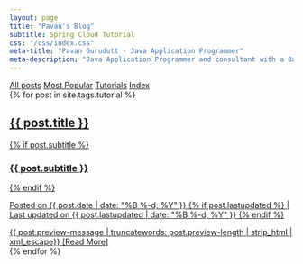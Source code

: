 ```yaml
---
layout: page
title: "Pavan's Blog"
subtitle: Spring Cloud Tutorial
css: "/css/index.css"
meta-title: "Pavan Gurudutt - Java Application Programmer"
meta-description: "Java Application Programmer and consultant with a Bachelor's degree in Electronics and Communications"
---
```

<!--
bigimg:
- "/img/big-imgs/big2.jpeg" : "Somewhere beautiful (2018)"  
-->

<div class="list-filters">
   <a href="/" class="list-filter filter-selected">All posts</a> <a
      href="/popular" class="list-filter">Most Popular</a> <a
      href="/tutorials" class="list-filter">Tutorials</a> <a href="/tags"
      class="list-filter">Index</a>
</div>
<div class="posts-list">
   {% for post in site.tags.tutorial %}
   <article>
      <a class="post-preview" href="{{ post.url | prepend: site.baseurl }}">
         <h2 class="post-title">{{ post.title }}</h2>
         {% if post.subtitle %}
         <h3 class="post-subtitle">{{ post.subtitle }}</h3>
         {% endif %}
         <p class="post-meta">Posted on {{ post.date | date: "%B %-d, %Y" }}
            {% if post.lastupdated %}
            | Last updated on {{ post.lastupdated | date: "%B %-d, %Y" }}
            {% endif %}
         </p>
         <div class="post-entry">
            {{ post.preview-message | truncatewords: post.preview-length | strip_html | xml_escape}} <span
               href="{{ post.url | prepend: site.baseurl }}"
               class="post-read-more">[Read&nbsp;More]</span>
         </div>
      </a>
   </article>
   {% endfor %}
</div>